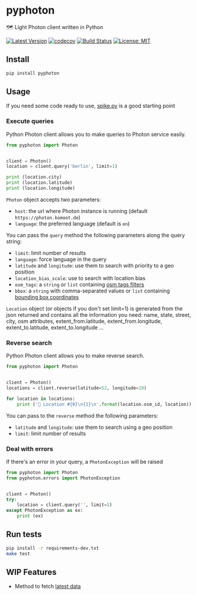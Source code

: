 # pyphoton

🗺 Light Photon client written in Python

[![Latest Version](https://img.shields.io/pypi/v/pyphoton.svg)](https://pypi.python.org/pypi/pyphoton/)
[![codecov](https://codecov.io/gh/astagi/pyphoton/branch/master/graph/badge.svg)](https://codecov.io/gh/astagi/pyphoton)
[![Build Status](https://github.com/astagi/pyphoton/actions/workflows/ci.yml/badge.svg)](https://github.com/astagi/pyphoton/actions/workflows/ci.yml)
[![License: MIT](https://img.shields.io/badge/License-MIT-blue.svg)](https://github.com/astagi/pyphoton/blob/master/LICENSE)

## Install

```sh
pip install pyphoton
```

## Usage

If you need some code ready to use, [spike.py](https://github.com/astagi/pyphoton/blob/master/spike.py) is a good starting point

### Execute queries

Python Photon client allows you to make queries to Photon service easily.

```py
from pyphoton import Photon


client = Photon()
location = client.query('berlin', limit=1)

print (location.city)
print (location.latitude)
print (location.longitude)
```

`Photon` object accepts two parameters:

- `host`: the url where Photon instance is running (default `https://photon.komoot.de`)
- `language`: the preferred language (default is `en`)

You can pass the `query` method the following parameters along the query string:

- `limit`: limit number of results
- `language`: force language in the query
- `latitude` and `longitude`: use them to search with priority to a geo position
- `location_bias_scale`: use to search with location bias
- `osm_tags`: a `string` or `list` containing [osm tags filters](https://github.com/komoot/photon#filter-results-by-tags-and-values)
- `bbox`: a `string` with comma-separated values or `list` containing [bounding box coordinates](https://github.com/komoot/photon#filter-results-by-bounding-box)

`Location` object (or objects if you don't set limit=1) is generated from the json returned and contains all the information you need: name, state, street, city, osm attributes, extent_from.latitude, extent_from.longitude, extent_to.latitude, extent_to.longitude ...

### Reverse search

Python Photon client allows you to make reverse search.

```py
from pyphoton import Photon


client = Photon()
locations = client.reverse(latitude=52, longitude=10)

for location in locations:
    print ('🌉 Location #{0}\n{1}\n'.format(location.osm_id, location))
```

You can pass to the `reverse` method the following parameters:

- `latitude` and `longitude`: use them to search using a geo position
- `limit`: limit number of results

### Deal with errors

If there's an error in your query, a `PhotonException` will be raised

```py
from pyphoton import Photon
from pyphoton.errors import PhotonException


client = Photon()
try:
    location = client.query('', limit=1)
except PhotonException as ex:
    print (ex)
```

## Run tests

```sh
pip install -r requirements-dev.txt
make test
```

## WIP Features

- Method to fetch [latest data](http://download1.graphhopper.com/public/)
